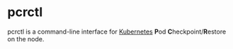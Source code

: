 # pcrctl

pcrctl is a command-line interface for [Kubernetes](https://kubernetes.io/) **P**od **C**heckpoint/**R**estore on the node.
